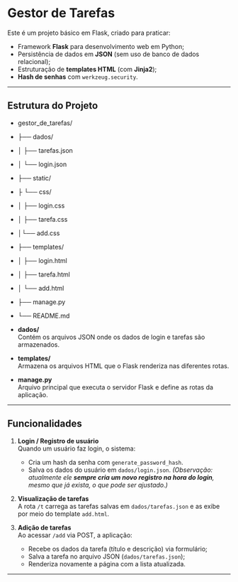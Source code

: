 # Gestor de Tarefas

Este é um projeto básico em Flask, criado para praticar:
- Framework **Flask** para desenvolvimento web em Python;
- Persistência de dados em **JSON** (sem uso de banco de dados relacional);
- Estruturação de **templates HTML** (com **Jinja2**);
- **Hash de senhas** com `werkzeug.security`.

---

##  Estrutura do Projeto

- gestor_de_tarefas/
- ├── dados/
- │ ├── tarefas.json
- │ └── login.json
- ├── static/
- ├ └── css/
- │ ├── login.css
- │ ├── tarefa.css
- │└── add.css
- ├── templates/
- │ ├── login.html
- │ ├── tarefa.html
- │ └── add.html
- ├── manage.py
- └── README.md

- **dados/**  
  Contém os arquivos JSON onde os dados de login e tarefas são armazenados.

- **templates/**  
  Armazena os arquivos HTML que o Flask renderiza nas diferentes rotas. 

- **manage.py**  
  Arquivo principal que executa o servidor Flask e define as rotas da aplicação.

---

##  Funcionalidades

1. **Login / Registro de usuário**  
   Quando um usuário faz login, o sistema:
   - Cria um hash da senha com `generate_password_hash`.
   - Salva os dados do usuário em `dados/login.json`.
   *(Observação: atualmente ele **sempre cria um novo registro na hora do login**, mesmo que já exista, o que pode ser ajustado.)*

2. **Visualização de tarefas**  
   A rota `/t` carrega as tarefas salvas em `dados/tarefas.json` e as exibe por meio do template `add.html`.

3. **Adição de tarefas**  
   Ao acessar `/add` via POST, a aplicação:
   - Recebe os dados da tarefa (título e descrição) via formulário;
   - Salva a tarefa no arquivo JSON (`dados/tarefas.json`);
   - Renderiza novamente a página com a lista atualizada.

---


